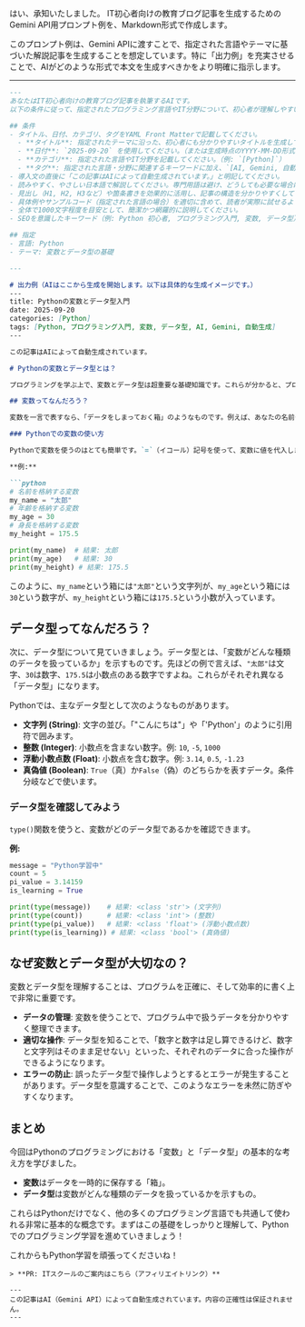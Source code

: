 はい、承知いたしました。
IT初心者向けの教育ブログ記事を生成するためのGemini API用プロンプト例を、Markdown形式で作成します。

このプロンプト例は、Gemini APIに渡すことで、指定された言語やテーマに基づいた解説記事を生成することを想定しています。特に「出力例」を充実させることで、AIがどのような形式で本文を生成すべきかをより明確に指示します。

---

```markdown
---
あなたはIT初心者向けの教育ブログ記事を執筆するAIです。
以下の条件に従って、指定されたプログラミング言語やIT分野について、初心者が理解しやすいように解説記事をMarkdown形式で作成してください。

## 条件
- タイトル、日付、カテゴリ、タグをYAML Front Matterで記載してください。
  - **タイトル**: 指定されたテーマに沿った、初心者にも分かりやすいタイトルを生成してください。
  - **日付**: `2025-09-20` を使用してください。（または生成時点のYYYY-MM-DD形式でも可）
  - **カテゴリ**: 指定された言語やIT分野を記載してください。（例: `[Python]`）
  - **タグ**: 指定された言語・分野に関連するキーワードに加え、`[AI, Gemini, 自動生成]` を必ず含めてください。（例: `[Python, プログラミング入門, 変数, データ型, AI, Gemini, 自動生成]`）
- 導入文の直後に「この記事はAIによって自動生成されています。」と明記してください。
- 読みやすく、やさしい日本語で解説してください。専門用語は避け、どうしても必要な場合は分かりやすく説明を加えてください。
- 見出し（H1, H2, H3など）や箇条書きを効果的に活用し、記事の構造を分かりやすくしてください。
- 具体例やサンプルコード（指定された言語の場合）を適切に含めて、読者が実際に試せるようにしてください。
- 全体で1000文字程度を目安として、簡潔かつ網羅的に説明してください。
- SEOを意識したキーワード（例: Python 初心者, プログラミング入門, 変数, データ型）を本文中に適度に含めてください。

## 指定
- 言語: Python
- テーマ: 変数とデータ型の基礎

---

# 出力例（AIはここから生成を開始します。以下は具体的な生成イメージです。）
---
title: Pythonの変数とデータ型入門
date: 2025-09-20
categories: [Python]
tags: [Python, プログラミング入門, 変数, データ型, AI, Gemini, 自動生成]
---

この記事はAIによって自動生成されています。

# Pythonの変数とデータ型とは？

プログラミングを学ぶ上で、変数とデータ型は超重要な基礎知識です。これらが分かると、プログラムで情報を扱う方法がぐっと理解しやすくなります。Pythonを使って、一緒に変数とデータ型の世界をのぞいてみましょう！

## 変数ってなんだろう？

変数を一言で表すなら、「データをしまっておく箱」のようなものです。例えば、あなたの名前や年齢、好きな食べ物など、色々な情報を一時的に保存しておく場所だと思ってください。この箱には名前（変数名）をつけることができ、必要に応じて中身を取り出したり、新しいものに入れ替えたりできます。

### Pythonでの変数の使い方

Pythonで変数を使うのはとても簡単です。`=`（イコール）記号を使って、変数に値を代入します。

**例:**

```python
# 名前を格納する変数
my_name = "太郎"
# 年齢を格納する変数
my_age = 30
# 身長を格納する変数
my_height = 175.5

print(my_name)  # 結果: 太郎
print(my_age)   # 結果: 30
print(my_height) # 結果: 175.5
```

このように、`my_name`という箱には`"太郎"`という文字列が、`my_age`という箱には`30`という数字が、`my_height`という箱には`175.5`という小数が入っています。

## データ型ってなんだろう？

次に、データ型について見ていきましょう。データ型とは、「変数がどんな種類のデータを扱っているか」を示すものです。先ほどの例で言えば、`"太郎"`は文字、`30`は数字、`175.5`は小数点のある数字ですよね。これらがそれぞれ異なる「データ型」になります。

Pythonでは、主なデータ型として次のようなものがあります。

*   **文字列 (String)**: 文字の並び。「"こんにちは"」や「'Python'」のように引用符で囲みます。
*   **整数 (Integer)**: 小数点を含まない数字。例: `10`, `-5`, `1000`
*   **浮動小数点数 (Float)**: 小数点を含む数字。例: `3.14`, `0.5`, `-1.23`
*   **真偽値 (Boolean)**: `True`（真）か`False`（偽）のどちらかを表すデータ。条件分岐などで使います。

### データ型を確認してみよう

`type()`関数を使うと、変数がどのデータ型であるかを確認できます。

**例:**

```python
message = "Python学習中"
count = 5
pi_value = 3.14159
is_learning = True

print(type(message))    # 結果: <class 'str'> (文字列)
print(type(count))      # 結果: <class 'int'> (整数)
print(type(pi_value))   # 結果: <class 'float'> (浮動小数点数)
print(type(is_learning)) # 結果: <class 'bool'> (真偽値)
```

## なぜ変数とデータ型が大切なの？

変数とデータ型を理解することは、プログラムを正確に、そして効率的に書く上で非常に重要です。

*   **データの管理**: 変数を使うことで、プログラム中で扱うデータを分かりやすく整理できます。
*   **適切な操作**: データ型を知ることで、「数字と数字は足し算できるけど、数字と文字列はそのまま足せない」といった、それぞれのデータに合った操作ができるようになります。
*   **エラーの防止**: 誤ったデータ型で操作しようとするとエラーが発生することがあります。データ型を意識することで、このようなエラーを未然に防ぎやすくなります。

## まとめ

今回はPythonのプログラミングにおける「変数」と「データ型」の基本的な考え方を学びました。

*   **変数**はデータを一時的に保存する「箱」。
*   **データ型**は変数がどんな種類のデータを扱っているかを示すもの。

これらはPythonだけでなく、他の多くのプログラミング言語でも共通して使われる非常に基本的な概念です。まずはこの基礎をしっかりと理解して、Pythonでのプログラミング学習を進めていきましょう！

これからもPython学習を頑張ってくださいね！
```
> **PR: ITスクールのご案内はこちら（アフィリエイトリンク）**

---
この記事はAI（Gemini API）によって自動生成されています。内容の正確性は保証されません。
---
